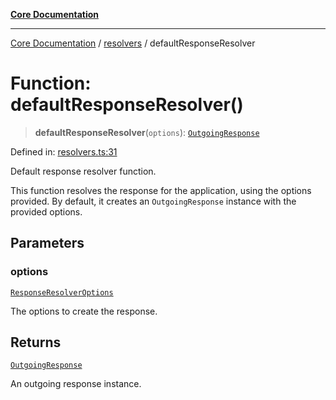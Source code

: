 [**Core Documentation**](../../README.md)

***

[Core Documentation](../../README.md) / [resolvers](../README.md) / defaultResponseResolver

# Function: defaultResponseResolver()

> **defaultResponseResolver**(`options`): [`OutgoingResponse`](../../events/OutgoingResponse/classes/OutgoingResponse.md)

Defined in: [resolvers.ts:31](https://github.com/stonemjs/core/blob/65c9e07f9d264b07f6e4091fcc29046b5ca8ea45/src/resolvers.ts#L31)

Default response resolver function.

This function resolves the response for the application, using the options provided.
By default, it creates an `OutgoingResponse` instance with the provided options.

## Parameters

### options

[`ResponseResolverOptions`](../../declarations/type-aliases/ResponseResolverOptions.md)

The options to create the response.

## Returns

[`OutgoingResponse`](../../events/OutgoingResponse/classes/OutgoingResponse.md)

An outgoing response instance.
